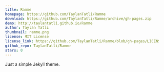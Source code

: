 ```yaml
---
title: Ramme
homepage: https://github.com/TaylanTatli/Ramme
download: https://github.com/TaylanTatli/Ramme/archive/gh-pages.zip
demo: http://taylantatli.github.io/Ramme
author: Taylan Tatlı
thumbnail: ramme.png
license: MIT License
license_link: https://github.com/TaylanTatli/Ramme/blob/gh-pages/LICENSE
github_repo: TaylanTatli/Ramme
stars: 0
---
```


Just a simple Jekyll theme.
